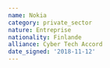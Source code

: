 ```yaml
---
name: Nokia
category: private_sector
nature: Entreprise
nationality: Finlande
alliance: Cyber Tech Accord
date_signed: '2018-11-12'
---
```

    